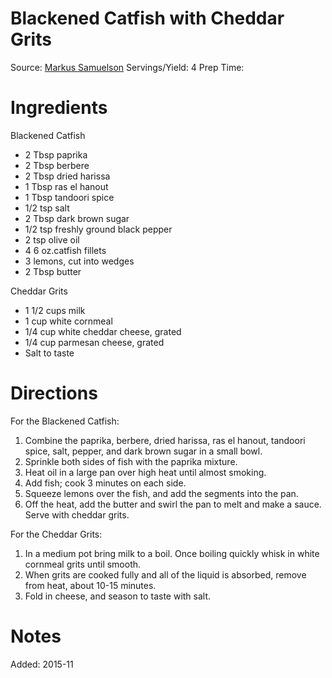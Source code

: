 Blackened Catfish with Cheddar Grits
============================
Source: [Markus Samuelson](http://www.marcussamuelsson.com/recipe/blackened-catfish-with-cheddar-grits)
Servings/Yield: 4
Prep Time:

Ingredients
============================
Blackened Catfish
  * 2 Tbsp paprika
  * 2 Tbsp berbere
  * 2 Tbsp dried harissa
  * 1 Tbsp ras el hanout
  * 1 Tbsp tandoori spice
  * 1/2 tsp salt
  * 2 Tbsp dark brown sugar
  * 1/2 tsp freshly ground black pepper
  * 2 tsp olive oil
  * 4 6 oz.catfish fillets
  * 3 lemons, cut into wedges
  * 2 Tbsp butter

Cheddar Grits
  * 1 1/2 cups milk
  * 1 cup white cornmeal
  * 1/4 cup white cheddar cheese, grated
  * 1/4 cup parmesan cheese, grated
  * Salt to taste

Directions
============================
For the Blackened Catfish:
  1. Combine the paprika, berbere, dried harissa, ras el hanout, tandoori spice, salt, pepper, and dark brown sugar in a small bowl.
  2. Sprinkle both sides of fish with the paprika mixture.
  3. Heat oil in a large pan over high heat until almost smoking.
  4. Add fish; cook 3 minutes on each side.
  5. Squeeze lemons over the fish, and add the segments into the pan.
  6. Off the heat, add the butter and swirl the pan to melt and make a sauce. Serve with cheddar grits.

For the Cheddar Grits:
  1. In a medium pot bring milk to a boil. Once boiling quickly whisk in white cornmeal grits until smooth.
  2. When grits are cooked fully and all of the liquid is absorbed, remove from heat, about 10-15 minutes.
  3. Fold in cheese, and season to taste with salt.


Notes
============================


Added: 2015-11

#
